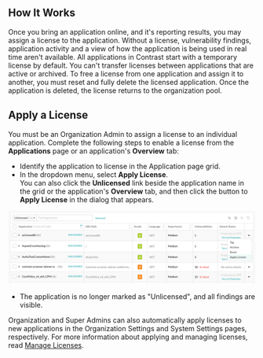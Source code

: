 <!--
title: "Licensing An Application"
description: "Apply a license to an application."
tags: "user applications licensing"
-->

## How It Works 

Once you bring an application online, and it's reporting results, you may assign a license to the application. Without a license, vulnerability findings, application activity and a view of how the application is being used in real time aren't available. All applications in Contrast start with a temporary license by default. You can't transfer licenses between applications that are active or archived. To free a license from one application and assign it to another, you must reset and fully delete the licensed application. Once the application is deleted, the license returns to the organization pool. 

## Apply a License 

You must be an Organization Admin to assign a license to an individual application. Complete the following steps to enable a license from the **Applications** page or an application's **Overview** tab: 

* Identify the application to license in the Application page grid.
* In the dropdown menu, select **Apply License**. <br> You can also click the **Unlicensed** link beside the application name in the grid or the application's **Overview** tab, and then click the button to **Apply License** in the dialog that appears.

<a href="assets/images/License-application-grid.png" rel="lightbox" title="Apply license to an application"><img class="thumbnail" src="assets/images/License-application-grid.png"/></a>

* The application is no longer marked as "Unlicensed", and all findings are visible.

Organization and Super Admins can also automatically apply licenses to new applications in the Organization Settings and System Settings pages, respectively. For more information about applying and managing licenses, read [Manage Licenses](admin-manageorgs.html#manage-license). 
